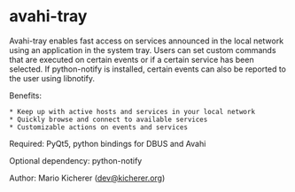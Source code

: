 avahi-tray
==========

Avahi-tray enables fast access on services announced in the local network using
an application in the system tray. Users can set custom commands that are executed
on certain events or if a certain service has been selected. If python-notify
is installed, certain events can also be reported to the user using libnotify.

Benefits:

	* Keep up with active hosts and services in your local network
	* Quickly browse and connect to available services
	* Customizable actions on events and services

Required: PyQt5, python bindings for DBUS and Avahi

Optional dependency: python-notify

Author: Mario Kicherer (dev@kicherer.org)
